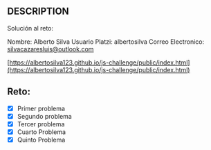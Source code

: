 ## DESCRIPTION

Solución al reto:

Nombre: Alberto Silva 
Usuario Platzi: albertosilva
Correo Electronico: silvacazaresluis@outlook.com

[https://albertosilva123.github.io/js-challenge/public/index.html](https://albertosilva123.github.io/js-challenge/public/index.html)
 
## Reto:

- [x] Primer problema
- [x] Segundo problema
- [x] Tercer problema
- [x] Cuarto Problema
- [x] Quinto Problema
